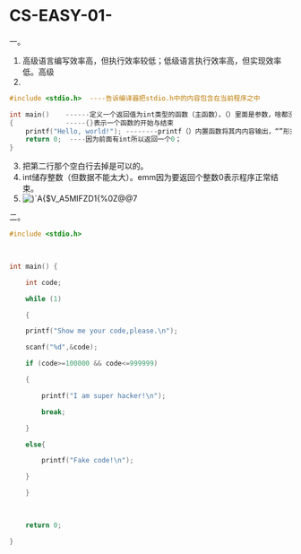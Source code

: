 # CS-EASY-01-
一。
1. 高级语言编写效率高，但执行效率较低；低级语言执行效率高，但实现效率低。高级
2. 
```c
#include <stdio.h>  ----告诉编译器把stdio.h中的内容包含在当前程序之中

int main()    ------定义一个返回值为int类型的函数（主函数），（）里面是参数，啥都没有就是void没有
{             -----{}表示一个函数的开始与结束
    printf("Hello, world!"); --------printf（）内置函数将其内内容输出，“”形式为表达字符串的标准形式。
    return 0;  ----因为前面有int所以返回一个0；
}
```
3. 把第二行那个空白行去掉是可以的。
4. int储存整数（但数据不能太大）。emm因为要返回个整数0表示程序正常结束。
5. ![)`A{$V_A5MIFZD1{%0Z@@7](https://github.com/user-attachments/assets/138c4fc4-32ec-470c-bb1e-159444609d51)


二。
```c
#include <stdio.h>

  

int main() {

    int code;

    while (1)

    {

    printf("Show me your code,please.\n");

    scanf("%d",&code);

    if (code>=100000 && code<=999999)

    {

        printf("I am super hacker!\n");

        break;

    }

    else{

        printf("Fake code!\n");

    }

    }

  

    return 0;

}
```
